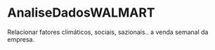 # AnaliseDadosWALMART
Relacionar fatores climáticos, sociais, sazionais.. a venda semanal da empresa.

